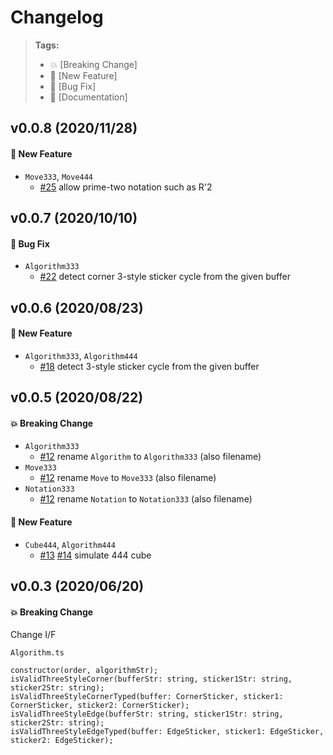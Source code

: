 # Changelog

> **Tags:**
> - :boom:       [Breaking Change]
> - :rocket:     [New Feature]
> - :bug:        [Bug Fix]
> - :memo:       [Documentation]

## v0.0.8 (2020/11/28)
#### :rocket: New Feature
* `Move333`, `Move444`
  * [#25](https://github.com/sakabar/cuberyl/pull/25) allow prime-two notation such as R'2

## v0.0.7 (2020/10/10)
#### :bug: Bug Fix
* `Algorithm333`
  * [#22](https://github.com/sakabar/cuberyl/pull/22) detect corner 3-style sticker cycle from the given buffer

## v0.0.6 (2020/08/23)
#### :rocket: New Feature
* `Algorithm333`, `Algorithm444`
  * [#18](https://github.com/sakabar/cuberyl/pull/18) detect 3-style sticker cycle from the given buffer

## v0.0.5 (2020/08/22)

#### :boom: Breaking Change
* `Algorithm333`
  * [#12](https://github.com/sakabar/cuberyl/pull/12) rename `Algorithm` to `Algorithm333` (also filename)
* `Move333`
  * [#12](https://github.com/sakabar/cuberyl/pull/12) rename `Move` to `Move333` (also filename)
* `Notation333`
  * [#12](https://github.com/sakabar/cuberyl/pull/12) rename `Notation` to `Notation333` (also filename)

#### :rocket: New Feature
* `Cube444`, `Algorithm444`
  * [#13](https://github.com/sakabar/cuberyl/pull/13) [#14](https://github.com/sakabar/cuberyl/pull/14) simulate 444 cube

## v0.0.3 (2020/06/20)

#### :boom: Breaking Change
Change I/F

`Algorithm.ts`
```
constructor(order, algorithmStr);
isValidThreeStyleCorner(bufferStr: string, sticker1Str: string, sticker2Str: string);
isValidThreeStyleCornerTyped(buffer: CornerSticker, sticker1: CornerSticker, sticker2: CornerSticker);
isValidThreeStyleEdge(bufferStr: string, sticker1Str: string, sticker2Str: string);
isValidThreeStyleEdgeTyped(buffer: EdgeSticker, sticker1: EdgeSticker, sticker2: EdgeSticker);
```


